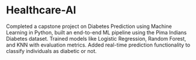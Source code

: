 # Healthcare-AI
Completed a capstone project on Diabetes Prediction using Machine Learning in Python, built an end-to-end ML pipeline using the Pima Indians Diabetes dataset. Trained models like Logistic Regression, Random Forest, and KNN with evaluation metrics. Added real-time prediction functionality to classify individuals as diabetic or not.

